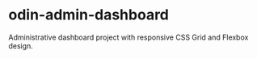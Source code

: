 # odin-admin-dashboard
Administrative dashboard project with responsive CSS Grid and Flexbox design.
